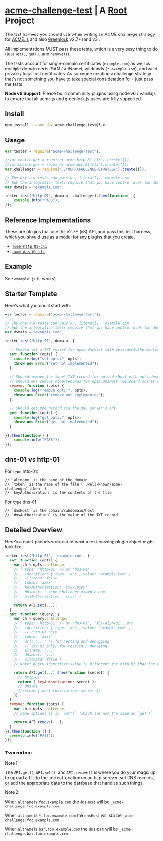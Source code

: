 # [acme-challenge-test](https://git.rootprojects.org/root/acme-challenge-test.js.git) | A [Root](https://rootprojects.org) Project

The test harness you should use when writing an ACME challenge strategy
for [ACME.js](https://git.coolaj86.com/coolaj86/acme-v2.js) and also [Greenlock](https://git.coolaj86.com/coolaj86/greenlock-express.js) v2.7+ (and v3).

All implementations MUST pass these tests, which is a very easy thing to do (just `set()`, `get()`, and `remove()`).

The tests account for single-domain certificates (`example.com`) as well as multiple domain certs (SAN / AltName),
wildcards (`*.example.com`), and valid private / localhost certificates. As someone creating a challenge strategy
that's not something you have to take special consideration for - just pass the tests.

**Node v6 Support**: Please build community plugins using node v6 / vanillajs to ensure that all acme.js and greenlock.js users are fully supported.

## Install

```bash
npm install --save-dev acme-challenge-test@3.x
```

## Usage

```js
var tester = require("acme-challenge-test");

//var challenger = require('acme-http-01-cli').create({});
//var challenger = require('acme-dns-01-cli').create({});
var challenger = require("./YOUR-CHALLENGE-STRATEGY").create({});

// The dry-run tests can pass on, literally, 'example.com'
// but the integration tests require that you have control over the domain
var domain = "example.com";

tester.test("http-01", domain, challenger).then(function() {
	console.info("PASS");
});
```

## Reference Implementations

These are plugins that use the v2.7+ (v3) API, and pass this test harness,
which you should use as a model for any plugins that you create.

- [`acme-http-01-cli`](https://git.rootprojects.org/root/acme-http-01-cli.js)
- [`acme-dns-01-cli`](https://git.rootprojects.org/root/acme-dns-01-cli.js)

## Example

See `example.js` (it works).

## Starter Template

Here's what you could start with.

```js
var tester = require("acme-challenge-test");

// The dry-run tests can pass on, literally, 'example.com'
// but the integration tests require that you have control over the domain
var domain = "example.com";

tester.test("http-01", domain, {

  // Should set a TXT record for opts.dnsHost with opts.dnsAuthorization for opts.ttl || 300
  set: function (opts) {
    console.log("set opts:", opts);
    throw new Error("set not implemented");
  },
  
  // Should remove the *one* TXT record for opts.dnsHost with opts.dnsAuthorization
  // Should NOT remove otherrecords for opts.dnsHost (wildcard shares dnsHost with non-wildcard)
  remove: function (opts) {
    console.log("remove opts:", opts);
    throw new Error("remove not implemented");
  },
  
  // Should get the record via the DNS server's API
  get: function (opts) {
    console.log("get opts:", opts);
    throw new Error("get not implemented");
  }

}).then(function() {
	console.info("PASS");
});
```

## dns-01 vs http-01

For `type` http-01:

    // `altname` is the name of the domain
    // `token` is the name of the file ( .well-known/acme-challenge/`token` )
    // `keyAuthorization` is the contents of the file

For `type` dns-01:

    // `dnsHost` is the domain/subdomain/host
    // `dnsAuthorization` is the value of the TXT record

## Detailed Overview

Here's a quick pseudo stub-out of what a test-passing plugin object might look like:

```js
tester.test('http-01', 'example.com', {
  set: function (opts) {
    var ch = opts.challenge;
    // { type: 'http-01' // or 'dns-01'
    // , identifier: { type: 'dns', value: 'example.com' }
    // , wildcard: false
    // , token: 'xxxx'
    // , keyAuthorization: 'xxxx.yyyy'
    // , dnsHost: '_acme-challenge.example.com'
    // , dnsAuthorization: 'zzzz' }

    return API.set(...);
  }
, get: function (query) {
    var ch = query.challenge;
    // { type: 'http-01' // or 'dns-01', 'tls-alpn-01', etc
    // , identifier: { type: 'dns', value: 'example.com' }
    //   // http-01 only
    // , token: 'xxxx'
    // , url: '...' // for testing and debugging
    //   // dns-01 only, for testing / dubgging
    // , altname: '...'
    // , dnsHost: '...'
    // , wildcard: false }
    // Note: query.identifier.value is different for http-01 than for dns-01

    return API.get(...).then(function (secret) {
      // http-01
      return { keyAuthorization: secret };
      // dns-01
      //return { dnsAuthorization: secret };
    });
  }
, remove: function (opts) {
    var ch = opts.challenge;
    // same options as in `set()` (which are not the same as `get()`

    return API.remove(...);
  }
}).then(function () {
  console.info("PASS");
});
```

### Two notes:

Note 1:

The `API.get()`, `API.set()`, and `API.remove()` is where you do your magic up to upload a file to the correct
location on an http serever, set DNS records, or add the appropriate data to the database that handles such things.

Note 2:

When `altname` is `foo.example.com` the `dnsHost` will be `_acme-challenge.foo.example.com`

When `altname` is `*.foo.example.com` the `dnsHost` will _still_ be `_acme-challenge.foo.example.com`

When `altname` is `bar.foo.example.com` the `dnsHost` will be `_acme-challenge.bar.foo.example.com`
